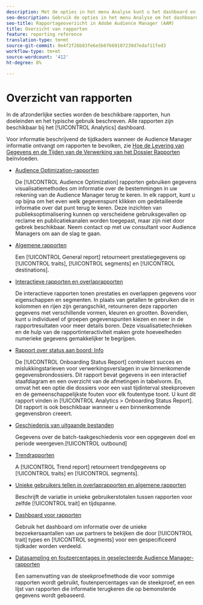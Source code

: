 ```yaml
---
description: Met de opties in het menu Analyse kunt u het dashboard en de verschillende rapporten weergeven.
seo-description: Gebruik de opties in het menu Analyse om het dashboard en de verschillende rapporten in Adobe Audience Manager (AAM) weer te geven.
seo-title: Rapportageoverzicht in Adobe Audience Manager (AAM)
title: Overzicht van rapporten
feature: reporting reference
translation-type: tm+mt
source-git-commit: 9e4f2f26b83fe6e5b6f669107239d7edaf11fed3
workflow-type: tm+mt
source-wordcount: '412'
ht-degree: 8%

---
```



# Overzicht van rapporten

In de afzonderlijke secties worden de beschikbare rapporten, hun doeleinden en het typische gebruik beschreven. Alle rapporten zijn beschikbaar bij het [!UICONTROL Analytics] dashboard.

Voor informatie beschrijvend de tijdkaders wanneer de Audience Manager informatie ontvangt om rapporten te bevolken, zie [Hoe de Levering van Gegevens en de Tijden van de Verwerking van het Dossier Rapporten](/help/using/reference/reporting-file-transfer-timeframe.md) beïnvloeden.

* [Audience Optimization-rapporten](/help/using/reporting/audience-optimization-reports/audience-optimization-reports.md)

   De [!UICONTROL Audience Optimization] rapporten gebruiken gegevens visualisatiemethodes om informatie over de bestemmingen in uw rekening van de Audience Manager terug te keren. In elk rapport, kunt u op bijna om het even welk gegevenspunt klikken om gedetailleerde informatie over dat punt terug te keren. Deze inzichten van publieksoptimalisering kunnen op verscheidene gebruiksgevallen op reclame en publicatiekanalen worden toegepast, maar zijn niet door gebrek beschikbaar. Neem contact op met uw consultant voor Audience Managers om aan de slag te gaan.

* [Algemene rapporten](/help/using/reporting/general-reports.md)

   Een [!UICONTROL General report] retourneert prestatiegegevens op [!UICONTROL traits], [!UICONTROL segments] en [!UICONTROL destinations].

* [Interactieve rapporten en overlaprapporten](/help/using/reporting/dynamic-reports/dynamic-reports.md)

   De interactieve rapporten tonen prestaties en overlappen gegevens voor eigenschappen en segmenten. In plaats van getallen te gebruiken die in kolommen en rijen zijn gerangschikt, retourneren deze rapporten gegevens met verschillende vormen, kleuren en grootten. Bovendien, kunt u individueel of groepen gegevenspunten kiezen en neer in de rapportresultaten voor meer details boren. Deze visualisatietechnieken en de hulp van de rapportinteractiviteit maken grote hoeveelheden numerieke gegevens gemakkelijker te begrijpen.

* [Rapport over status aan boord: Info](/help/using/reporting/onboarding-status-report.md)

   De [!UICONTROL Onboarding Status Report] controleert succes en mislukkingstarieven voor verwerkingsverslagen in uw binnenkomende gegevensbrondossiers. Dit rapport bevat gegevens in een interactief staafdiagram en een overzicht van de afmetingen in tabelvorm. En, omvat het een optie die dossiers voor een vast tijdinterval steekproeven en de gemeenschappelijkste fouten voor elk foutentype toont. U kunt dit rapport vinden in [!UICONTROL Analytics > Onboarding Status Report]. Dit rapport is ook beschikbaar wanneer u een binnenkomende gegevensbron creeert.

* [Geschiedenis van uitgaande bestanden](/help/using/reporting/outbound-history-report.md)

   Gegevens over de batch-taakgeschiedenis voor een opgegeven doel en periode weergeven.[!UICONTROL outbound]

* [Trendrapporten](/help/using/reporting/trend-reports.md)

   A [!UICONTROL Trend report] retourneert trendgegevens op [!UICONTROL traits] en [!UICONTROL segments].

* [Unieke gebruikers tellen in overlaprapporten en algemene rapporten](/help/using/reporting/unique-user-counts.md)

   Beschrijft de variatie in unieke gebruikerstotalen tussen rapporten voor zelfde [!UICONTROL trait] en tijdspanne.

* [Dashboard voor rapporten](/help/using/reporting/trend-reports.md)

   Gebruik het dashboard om informatie over de unieke bezoekersaantallen van uw partners te bekijken die door [!UICONTROL trait] types en [!UICONTROL segments] voor een gespecificeerd tijdkader worden verdeeld.

* [Datasampling en foutpercentages in geselecteerde Audience Manager-rapporten](/help/using/reporting/report-sampling.md)

   Een samenvatting van de steekproefmethode die voor sommige rapporten wordt gebruikt, foutenpercentages van de steekproef, en een lijst van rapporten die informatie terugkeren die op bemonsterde gegevens wordt gebaseerd.

